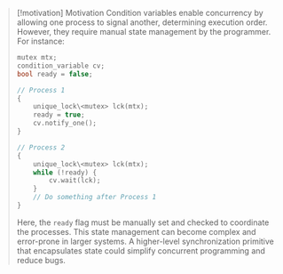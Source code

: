 > [!motivation] Motivation
> Condition variables enable concurrency by allowing one process to signal another, determining execution order. However, they require manual state management by the programmer. For instance:
> ```cpp
> mutex mtx; 
> condition_variable cv;
> bool ready = false;
> 
> // Process 1
> {
>     unique_lock\<mutex> lck(mtx);
>     ready = true;
>     cv.notify_one();
> }
> 
> // Process 2 
> {
>     unique_lock\<mutex> lck(mtx);
>     while (!ready) {
>         cv.wait(lck);
>     }
>     // Do something after Process 1
> }
> ```
> Here, the `ready` flag must be manually set and checked to coordinate the processes. This state management can become complex and error-prone in larger systems. A higher-level synchronization primitive that encapsulates state could simplify concurrent programming and reduce bugs.
